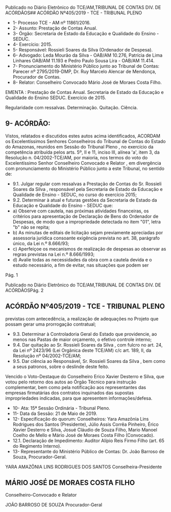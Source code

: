 Publicado  no  Diário  Eletrônico do TCE/AM,TRIBUNAL DE CONTAS DIV. DE ACÓRDÃOS## ACÓRDÃO Nº405/2019 - TCE - TRIBUNAL PLENO

- 1- Processo TCE - AM nº 11861/2016.
- 2- Assunto: Prestação de Contas Anual.
- 3- Órgão: Secretaria de Estado da Educação e Qualidade do Ensino - SEDUC.
- 4- Exercício: 2015.
- 5- Responsável: Rossieli Soares da Silva (Ordenador de Despesa).
- 6- Advogado: Leda  Mourão  da  Silva  -  OAB/AM  10.276,  Patrícia  de  Lima  Linhares  OAB/AM 11.193 e Pedro Paulo Sousa Lira - OAB/AM  11.414.
- 7- Pronunciamento  do  Ministério  Público  junto  ao  Tribunal  de  Contas: Parecer  nº 2795/2019-DMP, Dr. Ruy Marcelo Alencar de Mendonça, Procurador de Contas.
- 8- Relator: Conselheiro Convocado Mário José de Moraes Costa Filho.

EMENTA :  Prestação  de  Contas  Anual.  Secretaria de  Estado  da  Educação  e  Qualidade  do  Ensino  SEDUC. Exercício de 2015.

Regularidade com ressalvas. Determinação. Quitação. Ciência.

## 9- ACÓRDÃO:

Vistos, relatados e discutidos estes autos acima identificados, ACORDAM os Excelentíssimos Senhores Conselheiros do Tribunal de Contas do Estado do Amazonas, reunidos em Sessão do Tribunal Pleno , no exercício da competência atribuída pelos arts. 5º, II e 11, inciso III, alínea 'a', item 3, da Resolução n. 04/2002-TCE/AM, por maioria, nos  termos  do  voto  do  Excelentíssimo  Senhor  Conselheiro  Convocado  e  Relator ,  em divergência com pronunciamento do Ministério Público junto a este Tribunal, no sentido de:

- 9.1. Julgar regular com ressalvas a Prestação de Contas do Sr. Rossieli Soares da Silva , responsável pela Secretaria de Estado da Educação e Qualidade de Ensino - SEDUC, no curso do exercício 2015;
- 9.2. Determinar à  atual  e  futuras  gestões  da  Secretaria  de  Estado  da Educação e Qualidade do Ensino - SEDUC que:
- a) Observe com cautela, nas próximas atividades financeiras, os critérios para apresentação de Declaração de Bens do Ordenador de Despesas, de modo que a impropriedade detectada no item "01", letra "b" não se repita;
- b) As minutas de editais de licitação sejam previamente apreciadas por assessoria  jurídica  consoante  exigência  prevista  no  art.  38,  parágrafo único, da Lei n.º 8.666/93;
- c) Aperfeiçoe os mecanismos de realização de despesas ao observar as regras previstas na Lei n.º 8.666/1993;
- d)  Avalie  todas  as  necessidades  da  obra  com  a  cautela  devida  e  o estudo  necessário,  a  fim  de  evitar,  nas  situações  que  podem  ser

Pág. 1

Publicado  no  Diário  Eletrônico do TCE/AM,TRIBUNAL DE CONTAS DIV. DE ACÓRDÃOSPág. 2

## ACÓRDÃO Nº405/2019 - TCE - TRIBUNAL PLENO

previstas com antecedência, a realização de adequações no Projeto que possam gerar uma prorrogação contratual;

- 9.3. Determinar à  Controladoria  Geral  do  Estado  que  providencie,  ao menos nas Pastas de maior orçamento, o efetivo controle interno;
- 9.4. Dar quitação ao Sr. Rossieli Soares da Silva , com fulcro no art. 24, da  Lei  nº  2423/96  (Lei  Orgânica  deste  TCE/AM)  c/c  art.  189,  II,  da Resolução nº 04/2002-TCE/AM;
- 9.5. Dar ciência ao Responsável, Sr. Rossieli Soares da Silva , bem como a seus patronos, sobre o deslinde deste feito.

Vencido o Voto-Destaque do Conselheiro Erico Xavier Desterro e Silva, que votou pelo retorno dos autos ao Órgão Técnico para instrução complementar, bem como pela  notificação  aos  representantes  das  empresas  firmatárias  dos  contratos  inquinados das supostas impropriedades indicadas, para que apresentem informações/defesa.

- 10-  Ata: 15ª Sessão Ordinária - Tribunal Pleno.
- 11-  Data da Sessão: 21 de Maio de 2019.
- 12-  Especificação  do  quorum: Conselheiros: Yara  Amazônia  Lins  Rodrigues  dos Santos (Presidente), Júlio Assis Corrêa Pinheiro, Érico Xavier Desterro e Silva, Josué Cláudio de Souza Filho, Mario Manoel Coelho de Mello e Mário José de Moraes Costa Filho (Convocado).
- 12.1. Declaração de Impedimento: Auditor Alípio Reis Firmo Filho (art. 65 do Regimento Interno).
- 13-  Representante  do  Ministério  Público  de  Contas: Dr. João  Barroso  de  Souza, Procurador-Geral.

YARA AMAZÔNIA LINS RODRIGUES DOS SANTOS Conselheira-Presidente

## MÁRIO JOSÉ DE MORAES COSTA FILHO

Conselheiro-Convocado e Relator

JOÃO BARROSO DE SOUZA Procurador-Geral